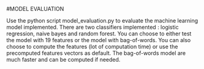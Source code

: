 #MODEL EVALUATION

Use the python script model_evaluation.py to evaluate the machine learning model implemented. There are two classifiers implemented : 
logistic regression, naive bayes and random forest. 
You can choose to either test the model with 19 features or the model with bag-of-words. You can also choose to compute the features
(lot of computation time) or use the precomputed features vectors as default. The bag-of-words model are much faster and can be computed
if needed. 
